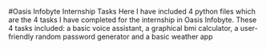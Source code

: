 #Oasis Infobyte Internship Tasks
Here I have included 4 python files which are the 4 tasks I have completed for the internship in Oasis Infobyte.
These 4 tasks included: a basic voice assistant, a graphical bmi calculator, a user-friendly random password generator and a basic weather app
